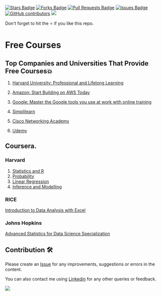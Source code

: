 <a href="https://github.com/drshahizan/research-material/stargazers"><img src="https://img.shields.io/github/stars/drshahizan/research-material" alt="Stars Badge"/></a>
<a href="https://github.com/drshahizan/research-material/network/members"><img src="https://img.shields.io/github/forks/drshahizan/research-material" alt="Forks Badge"/></a>
<a href="https://github.com/drshahizan/research-material/pulls"><img src="https://img.shields.io/github/issues-pr/drshahizan/research-material" alt="Pull Requests Badge"/></a>
<a href="https://github.com/drshahizan/research-material/issues"><img src="https://img.shields.io/github/issues/drshahizan/research-material" alt="Issues Badge"/></a>
<a href="https://github.com/drshahizan/research-material/graphs/contributors"><img alt="GitHub contributors" src="https://img.shields.io/github/contributors/drshahizan/research-material?color=2b9348"></a>
![](https://visitor-badge.glitch.me/badge?page_id=drshahizan/research-material)

Don't forget to hit the :star: if you like this repo.

# Free Courses

## Top Companies and Universities That Provide Free Courses💥

1. [Harvard University: Professional and Lifelong Learning](https://pll.harvard.edu/)

2. [Amazon: Start Building on AWS Today](https://aws.amazon.com/)

3. [Google: Master the Google tools you use at work with online training](https://skillshop.withgoogle.com/)

4. [Simplilearn](https://www.simplilearn.com/)

5. [Cisco Networking Academy](https://www.cisco.com/c/m/en_sg/partners/cisco-networking-academy/index.html)

6. [Udemy](https://www.udemy.com/courses/search/?q=free%20courses)

## Coursera.

### Harvard
1. [Statistics and R](https://lnkd.in/ggwKPfH3)
2. [Probability](https://lnkd.in/gRA-sCrU)
3. [Linear Regression](https://lnkd.in/gCqYdf_W)
4. [Inference and Modelling](https://lnkd.in/gSnuYTMW)

### RICE
[Introduction to Data Analysis with Excel](https://lnkd.in/gBVHWzvR)
 
### Johns Hopkins
[Advanced Statistics for Data Science Specialization](https://lnkd.in/g_n-3Wn5)

## Contribution 🛠️
Please create an [Issue](https://github.com/drshahizan/research-material/issues) for any improvements, suggestions or errors in the content.

You can also contact me using [Linkedin](https://www.linkedin.com/in/drshahizan/) for any other queries or feedback.

![](https://visitor-badge.glitch.me/badge?page_id=drshahizan)
